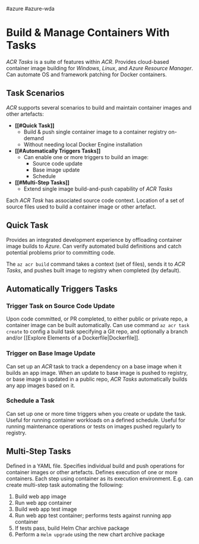 #azure #azure-wda 

# Build & Manage Containers With Tasks
*ACR Tasks* is a suite of features within *ACR*.
Provides cloud-based container image building for *Windows*, *Linux*, and *Azure Resource Manager*.
Can automate OS and framework patching for Docker containers.

## Task Scenarios
*ACR* supports several scenarios to build and maintain container images and other artefacts:
- **[[#Quick Task]]**
	- Build & push single container image to a container registry on-demand
	- Without needing local Docker Engine installation
- **[[#Automatically Triggers Tasks]]**
	- Can enable one or more triggers to build an image:
		- Source code update
		- Base image update
		- Schedule
- **[[#Multi-Step Tasks]]**
	- Extend single image build-and-push capability of *ACR Tasks*

Each *ACR Task* has associated source code context.
Location of a set of source files used to build a container image or other artefact.

## Quick Task
Provides an integrated development experience by offloading container image builds to *Azure*.
Can verify automated build definitions and catch potential problems prior to committing code.

The `az acr build` command takes a context (set of files), sends it to *ACR Tasks*, and pushes built image to registry when completed (by default).

## Automatically Triggers Tasks
### Trigger Task on Source Code Update
Upon code committed, or PR completed, to either public or private repo, a container image can be built automatically.
Can use command `az acr task create` to config a build task specifying a Git repo, and optionally a branch and/or [[Explore Elements of a Dockerfile|Dockerfile]].

### Trigger on Base Image Update
Can set up an *ACR* task to track a dependency on a base image when it builds an app image.
When an update to base image is pushed to registry, or base image is updated in a public repo, *ACR Tasks* automatically builds any app images based on it.

### Schedule a Task
Can set up one or more time triggers when you create or update the task.
Useful for running container workloads on a defined schedule.
Useful for running maintenance operations or tests on images pushed regularly to registry.

## Multi-Step Tasks
Defined in a YAML file.
Specifies individual build and push operations for container images or other artefacts.
Defines execution of one or more containers.
Each step using container as its execution environment.
E.g. can create multi-step task automating the following:
1. Build web app image
2. Run web app container
3. Build web app test image
4. Run web app test container; performs tests against running app container
5. If tests pass, build Helm Char archive package
6. Perform a `Helm upgrade` using the new chart archive package
